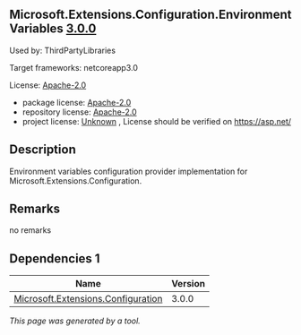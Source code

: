 Microsoft.Extensions.Configuration.EnvironmentVariables [3.0.0](https://www.nuget.org/packages/Microsoft.Extensions.Configuration.EnvironmentVariables/3.0.0)
--------------------

Used by: ThirdPartyLibraries

Target frameworks: netcoreapp3.0

License: [Apache-2.0](../../../../licenses/apache-2.0) 

- package license: [Apache-2.0](https://licenses.nuget.org/Apache-2.0) 
- repository license: [Apache-2.0](https://github.com/aspnet/Extensions) 
- project license: [Unknown](https://asp.net/) , License should be verified on https://asp.net/

Description
-----------
Environment variables configuration provider implementation for Microsoft.Extensions.Configuration.

Remarks
-----------
no remarks


Dependencies 1
-----------

|Name|Version|
|----------|:----|
|[Microsoft.Extensions.Configuration](../../../../packages/nuget.org/microsoft.extensions.configuration/3.0.0)|3.0.0|

*This page was generated by a tool.*